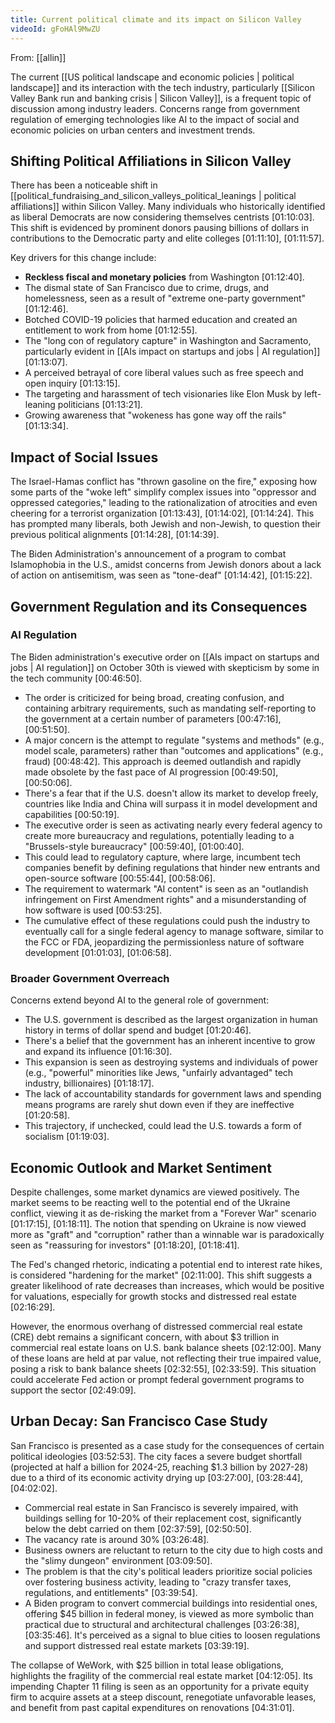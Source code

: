 ```yaml
---
title: Current political climate and its impact on Silicon Valley
videoId: gFoHAl9MwZU
---
```


From: [[allin]] <br/> 

The current [[US political landscape and economic policies | political landscape]] and its interaction with the tech industry, particularly [[Silicon Valley Bank run and banking crisis | Silicon Valley]], is a frequent topic of discussion among industry leaders. Concerns range from government regulation of emerging technologies like AI to the impact of social and economic policies on urban centers and investment trends.

## Shifting Political Affiliations in Silicon Valley

There has been a noticeable shift in [[political_fundraising_and_silicon_valleys_political_leanings | political affiliations]] within Silicon Valley. Many individuals who historically identified as liberal Democrats are now considering themselves centrists <a class="yt-timestamp" data-t="01:10:03">[01:10:03]</a>. This shift is evidenced by prominent donors pausing billions of dollars in contributions to the Democratic party and elite colleges <a class="yt-timestamp" data-t="01:11:10">[01:11:10]</a>, <a class="yt-timestamp" data-t="01:11:57">[01:11:57]</a>.

Key drivers for this change include:
*   **Reckless fiscal and monetary policies** from Washington <a class="yt-timestamp" data-t="01:12:40">[01:12:40]</a>.
*   The dismal state of San Francisco due to crime, drugs, and homelessness, seen as a result of "extreme one-party government" <a class="yt-timestamp" data-t="01:12:46">[01:12:46]</a>.
*   Botched COVID-19 policies that harmed education and created an entitlement to work from home <a class="yt-timestamp" data-t="01:12:55">[01:12:55]</a>.
*   The "long con of regulatory capture" in Washington and Sacramento, particularly evident in [[AIs impact on startups and jobs | AI regulation]] <a class="yt-timestamp" data-t="01:13:07">[01:13:07]</a>.
*   A perceived betrayal of core liberal values such as free speech and open inquiry <a class="yt-timestamp" data-t="01:13:15">[01:13:15]</a>.
*   The targeting and harassment of tech visionaries like Elon Musk by left-leaning politicians <a class="yt-timestamp" data-t="01:13:21">[01:13:21]</a>.
*   Growing awareness that "wokeness has gone way off the rails" <a class="yt-timestamp" data-t="01:13:34">[01:13:34]</a>.

## Impact of Social Issues

The Israel-Hamas conflict has "thrown gasoline on the fire," exposing how some parts of the "woke left" simplify complex issues into "oppressor and oppressed categories," leading to the rationalization of atrocities and even cheering for a terrorist organization <a class="yt-timestamp" data-t="01:13:43">[01:13:43]</a>, <a class="yt-timestamp" data-t="01:14:02">[01:14:02]</a>, <a class="yt-timestamp" data-t="01:14:24">[01:14:24]</a>. This has prompted many liberals, both Jewish and non-Jewish, to question their previous political alignments <a class="yt-timestamp" data-t="01:14:28">[01:14:28]</a>, <a class="yt-timestamp" data-t="01:14:39">[01:14:39]</a>.

The Biden Administration's announcement of a program to combat Islamophobia in the U.S., amidst concerns from Jewish donors about a lack of action on antisemitism, was seen as "tone-deaf" <a class="yt-timestamp" data-t="01:14:42">[01:14:42]</a>, <a class="yt-timestamp" data-t="01:15:22">[01:15:22]</a>.

## Government Regulation and its Consequences

### AI Regulation

The Biden administration's executive order on [[AIs impact on startups and jobs | AI regulation]] on October 30th is viewed with skepticism by some in the tech community <a class="yt-timestamp" data-t="00:46:50">[00:46:50]</a>.
*   The order is criticized for being broad, creating confusion, and containing arbitrary requirements, such as mandating self-reporting to the government at a certain number of parameters <a class="yt-timestamp" data-t="00:47:16">[00:47:16]</a>, <a class="yt-timestamp" data-t="00:51:50">[00:51:50]</a>.
*   A major concern is the attempt to regulate "systems and methods" (e.g., model scale, parameters) rather than "outcomes and applications" (e.g., fraud) <a class="yt-timestamp" data-t="00:48:42">[00:48:42]</a>. This approach is deemed outlandish and rapidly made obsolete by the fast pace of AI progression <a class="yt-timestamp" data-t="00:49:50">[00:49:50]</a>, <a class="yt-timestamp" data-t="00:50:06">[00:50:06]</a>.
*   There's a fear that if the U.S. doesn't allow its market to develop freely, countries like India and China will surpass it in model development and capabilities <a class="yt-timestamp" data-t="00:50:19">[00:50:19]</a>.
*   The executive order is seen as activating nearly every federal agency to create more bureaucracy and regulations, potentially leading to a "Brussels-style bureaucracy" <a class="yt-timestamp" data-t="00:59:40">[00:59:40]</a>, <a class="yt-timestamp" data-t="01:00:40">[01:00:40]</a>.
*   This could lead to regulatory capture, where large, incumbent tech companies benefit by defining regulations that hinder new entrants and open-source software <a class="yt-timestamp" data-t="00:55:44">[00:55:44]</a>, <a class="yt-timestamp" data-t="00:58:06">[00:58:06]</a>.
*   The requirement to watermark "AI content" is seen as an "outlandish infringement on First Amendment rights" and a misunderstanding of how software is used <a class="yt-timestamp" data-t="00:53:25">[00:53:25]</a>.
*   The cumulative effect of these regulations could push the industry to eventually call for a single federal agency to manage software, similar to the FCC or FDA, jeopardizing the permissionless nature of software development <a class="yt-timestamp" data-t="01:01:03">[01:01:03]</a>, <a class="yt-timestamp" data-t="01:06:58">[01:06:58]</a>.

### Broader Government Overreach

Concerns extend beyond AI to the general role of government:
*   The U.S. government is described as the largest organization in human history in terms of dollar spend and budget <a class="yt-timestamp" data-t="01:20:46">[01:20:46]</a>.
*   There's a belief that the government has an inherent incentive to grow and expand its influence <a class="yt-timestamp" data-t="01:16:30">[01:16:30]</a>.
*   This expansion is seen as destroying systems and individuals of power (e.g., "powerful" minorities like Jews, "unfairly advantaged" tech industry, billionaires) <a class="yt-timestamp" data-t="01:18:17">[01:18:17]</a>.
*   The lack of accountability standards for government laws and spending means programs are rarely shut down even if they are ineffective <a class="yt-timestamp" data-t="01:20:58">[01:20:58]</a>.
*   This trajectory, if unchecked, could lead the U.S. towards a form of socialism <a class="yt-timestamp" data-t="01:19:03">[01:19:03]</a>.

## Economic Outlook and Market Sentiment

Despite challenges, some market dynamics are viewed positively. The market seems to be reacting well to the potential end of the Ukraine conflict, viewing it as de-risking the market from a "Forever War" scenario <a class="yt-timestamp" data-t="01:17:15">[01:17:15]</a>, <a class="yt-timestamp" data-t="01:18:11">[01:18:11]</a>. The notion that spending on Ukraine is now viewed more as "graft" and "corruption" rather than a winnable war is paradoxically seen as "reassuring for investors" <a class="yt-timestamp" data-t="01:18:20">[01:18:20]</a>, <a class="yt-timestamp" data-t="01:18:41">[01:18:41]</a>.

The Fed's changed rhetoric, indicating a potential end to interest rate hikes, is considered "hardening for the market" <a class="yt-timestamp" data-t="02:11:00">[02:11:00]</a>. This shift suggests a greater likelihood of rate decreases than increases, which would be positive for valuations, especially for growth stocks and distressed real estate <a class="yt-timestamp" data-t="02:16:29">[02:16:29]</a>.

However, the enormous overhang of distressed commercial real estate (CRE) debt remains a significant concern, with about $3 trillion in commercial real estate loans on U.S. bank balance sheets <a class="yt-timestamp" data-t="02:12:00">[02:12:00]</a>. Many of these loans are held at par value, not reflecting their true impaired value, posing a risk to bank balance sheets <a class="yt-timestamp" data-t="02:32:55">[02:32:55]</a>, <a class="yt-timestamp" data-t="02:33:59">[02:33:59]</a>. This situation could accelerate Fed action or prompt federal government programs to support the sector <a class="yt-timestamp" data-t="02:49:09">[02:49:09]</a>.

## Urban Decay: San Francisco Case Study

San Francisco is presented as a case study for the consequences of certain political ideologies <a class="yt-timestamp" data-t="03:52:53">[03:52:53]</a>. The city faces a severe budget shortfall (projected at half a billion for 2024-25, reaching $1.3 billion by 2027-28) due to a third of its economic activity drying up <a class="yt-timestamp" data-t="03:27:00">[03:27:00]</a>, <a class="yt-timestamp" data-t="03:28:44">[03:28:44]</a>, <a class="yt-timestamp" data-t="04:02:02">[04:02:02]</a>.
*   Commercial real estate in San Francisco is severely impaired, with buildings selling for 10-20% of their replacement cost, significantly below the debt carried on them <a class="yt-timestamp" data-t="02:37:59">[02:37:59]</a>, <a class="yt-timestamp" data-t="02:50:50">[02:50:50]</a>.
*   The vacancy rate is around 30% <a class="yt-timestamp" data-t="03:26:48">[03:26:48]</a>.
*   Business owners are reluctant to return to the city due to high costs and the "slimy dungeon" environment <a class="yt-timestamp" data-t="03:09:50">[03:09:50]</a>.
*   The problem is that the city's political leaders prioritize social policies over fostering business activity, leading to "crazy transfer taxes, regulations, and entitlements" <a class="yt-timestamp" data-t="03:39:54">[03:39:54]</a>.
*   A Biden program to convert commercial buildings into residential ones, offering $45 billion in federal money, is viewed as more symbolic than practical due to structural and architectural challenges <a class="yt-timestamp" data-t="03:26:38">[03:26:38]</a>, <a class="yt-timestamp" data-t="03:35:46">[03:35:46]</a>. It's perceived as a signal to blue cities to loosen regulations and support distressed real estate markets <a class="yt-timestamp" data-t="03:39:19">[03:39:19]</a>.

The collapse of WeWork, with $25 billion in total lease obligations, highlights the fragility of the commercial real estate market <a class="yt-timestamp" data-t="04:12:05">[04:12:05]</a>. Its impending Chapter 11 filing is seen as an opportunity for a private equity firm to acquire assets at a steep discount, renegotiate unfavorable leases, and benefit from past capital expenditures on renovations <a class="yt-timestamp" data-t="04:31:01">[04:31:01]</a>.